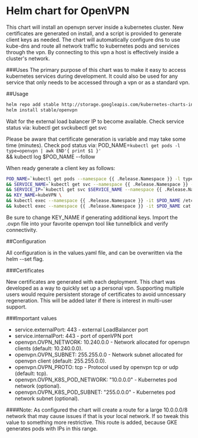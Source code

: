 # Helm chart for OpenVPN
This chart will install an openvpn server inside a kubernetes cluster.  New certificates are generated on install, and a script is provided to generate client keys as needed.  The chart will automatically configure dns to use kube-dns and route all network traffic to kubernetes pods and services through the vpn.  By connecting to this vpn a host is effectively inside a cluster's network.

###Uses
The primary purpose of this chart was to make it easy to access kubernetes services during development.  It could also be used for any service that only needs to be accessed through a vpn or as a standard vpn.

##Usage

```bash
helm repo add stable http://storage.googleapis.com/kubernetes-charts-incubator
helm install stable/openvpn
```

Wait for the external load balancer IP to become available.  Check service status via: kubectl get svckubectl get svc
 
Please be aware that certificate generation is variable and may take some time (minutes).
Check pod status via:
POD_NAME=`kubectl get pods -l type=openvpn | awk END'{ print $1 }'` \
&& kubectl log $POD_NAME --follow

When ready generate a client key as follows:

```bash
POD_NAME=`kubectl get pods --namespace {{ .Release.Namespace }} -l type=openvpn | awk END'{ print $1 }'` \
&& SERVICE_NAME=`kubectl get svc --namespace {{ .Release.Namespace }} -l type=openvpn | awk END'{ print $1 }'` \
&& SERVICE_IP=`kubectl get svc $SERVICE_NAME --namespace {{ .Release.Namespace }} -o jsonpath='{.status.loadBalancer.ingress[0].ip}'` \
&& KEY_NAME=kubeVPN \
&& kubectl exec --namespace {{ .Release.Namespace }} -it $POD_NAME /etc/openvpn/setup/newClientCert.sh $KEY_NAME $SERVICE_IP \
&& kubectl exec --namespace {{ .Release.Namespace }} -it $POD_NAME cat /usr/share/easy-rsa/pki/$KEY_NAME.ovpn > $KEY_NAME.ovpn
```

Be sure to change KEY_NAME if generating additional keys.  Import the .ovpn file into your favorite openvpn tool like tunnelblick and verify connectivity.

##Configuration

All configuration is in the values.yaml file, and can be overwritten via the helm --set flag.

###Certificates

New certificates are generated with each deployment.  This chart was developed as a way to quickly set up a personal vpn.  Supporting multiple users would require persistent storage of certificates to avoid unncessary regeneration.  This will be added later if there is interest in multi-user support.

###Important values
* service.externalPort: 443 - external LoadBalancer port
* service.internalPort: 443 - port of openVPN port
* openvpn.OVPN_NETWORK: 10.240.0.0 - Network allocated for openvpn clients (default: 10.240.0.0).
* openvpn.OVPN_SUBNET:  255.255.0.0 - Network subnet allocated for openvpn client (default: 255.255.0.0).
* openvpn.OVPN_PROTO: tcp - Protocol used by openvpn tcp or udp (default: tcp).
* openvpn.OVPN_K8S_POD_NETWORK: "10.0.0.0" - Kubernetes pod network (optional).
* openvpn.OVPN_K8S_POD_SUBNET: "255.0.0.0" - Kubernetes pod network subnet (optional).

####Note: As configured the chart will create a route for a large 10.0.0.0/8 network that may cause issues if that is your local network.  If so tweak this value to something more restrictive.  This route is added, because GKE generates pods with IPs in this range.
